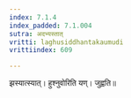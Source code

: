 ```yaml
---
index: 7.1.4
index_padded: 7.1.004
sutra: अदभ्यस्तात्‌
vritti: laghusiddhantakaumudi
vrittiindex: 609

---
```

झस्यात्स्यात्। हुश्नुवोरिति यण्। जुह्वति॥